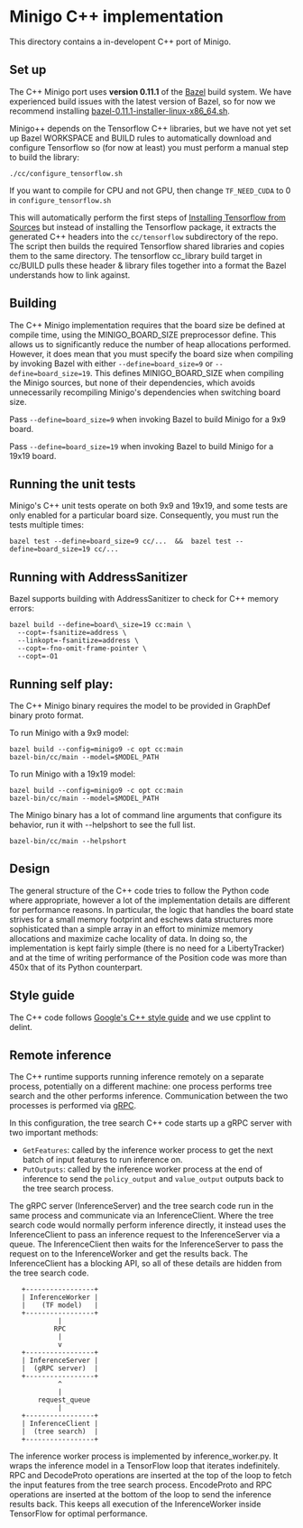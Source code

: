 # Minigo C++ implementation

This directory contains a in-developent C++ port of Minigo.

## Set up

The C++ Minigo port uses __version 0.11.1__ of the [Bazel](https://bazel.build/)
build system. We have experienced build issues with the latest version of Bazel,
so for now we recommend installing
[bazel-0.11.1-installer-linux-x86\_64.sh](https://github.com/bazelbuild/bazel/releases).

Minigo++ depends on the Tensorflow C++ libraries, but we have not yet set up
Bazel WORKSPACE and BUILD rules to automatically download and configure
Tensorflow so (for now at least) you must perform a manual step to build the
library:

```shell
./cc/configure_tensorflow.sh
```

If you want to compile for CPU and not GPU, then change `TF_NEED_CUDA` to 0 in
`configure_tensorflow.sh`

This will automatically perform the first steps of
[Installing Tensorflow from Sources](https://www.tensorflow.org/install/install_sources)
but instead of installing the Tensorflow package, it extracts the generated C++
headers into the `cc/tensorflow` subdirectory of the repo. The script then
builds the required Tensorflow shared libraries and copies them to the same
directory. The tensorflow cc\_library build target in cc/BUILD pulls these
header & library files together into a format the Bazel understands how to link
against.

## Building

The C++ Minigo implementation requires that the board size be defined at compile
time, using the MINIGO\_BOARD\_SIZE preprocessor define. This allows us to
significantly reduce the number of heap allocations performed. However, it does
mean that you must specify the board size when compiling by invoking Bazel with
either `--define=board_size=9` or `--define=board_size=19`.
This defines MINIGO\_BOARD\_SIZE when compiling the Minigo sources, but none of
their dependencies, which avoids unnecessarily recompiling Minigo's
dependencies when switching board size.

Pass `--define=board_size=9` when invoking Bazel to build Minigo for a 9x9
board.

Pass `--define=board_size=19` when invoking Bazel to build Minigo for a 19x19
board.

## Running the unit tests

Minigo's C++ unit tests operate on both 9x9 and 19x19, and some tests are only
enabled for a particular board size. Consequently, you must run the tests
multiple times:

```shell
bazel test --define=board_size=9 cc/...  &&  bazel test --define=board_size=19 cc/...
```

## Running with AddressSanitizer

Bazel supports building with AddressSanitizer to check for C++ memory errors:

```shell
bazel build --define=board\_size=19 cc:main \
  --copt=-fsanitize=address \
  --linkopt=-fsanitize=address \
  --copt=-fno-omit-frame-pointer \
  --copt=-O1
```

## Running self play:

The C++ Minigo binary requires the model to be provided in GraphDef binary
proto format.

To run Minigo with a 9x9 model:

```shell
bazel build --config=minigo9 -c opt cc:main
bazel-bin/cc/main --model=$MODEL_PATH
```

To run Minigo with a 19x19 model:

```shell
bazel build --config=minigo9 -c opt cc:main
bazel-bin/cc/main --model=$MODEL_PATH
```

The Minigo binary has a lot of command line arguments that configure its
behavior, run it with --helpshort to see the full list.

```shell
bazel-bin/cc/main --helpshort
```

## Design

The general structure of the C++ code tries to follow the Python code where
appropriate, however a lot of the implementation details are different for
performance reasons. In particular, the logic that handles the board state
strives for a small memory footprint and eschews data structures more
sophisticated than a simple array in an effort to minimize memory allocations
and maximize cache locality of data. In doing so, the implementation is kept
fairly simple (there is no need for a LibertyTracker) and at the time of writing
performance of the Position code was more than 450x that of its Python
counterpart.

## Style guide

The C++ code follows
[Google's C++ style guide](https://github.com/google/styleguide)
and we use cpplint to delint.

## Remote inference

The C++ runtime supports running inference remotely on a separate process,
potentially on a different machine: one process performs tree search and the
other performs inference. Communication between the two processes is performed
via [gRPC](https://grpc.io/).

In this configuration, the tree search C++ code starts up a gRPC server with
two important methods:

 * `GetFeatures`: called by the inference worker process to get the next batch
    of input features to run inference on.
 * `PutOutputs`: called by the inference worker process at the end of inference
    to send the `policy_output` and `value_output` outputs back to the tree
    search process.

The gRPC server (InferenceServer) and the tree search code run in the same
process and communicate via an InferenceClient. Where the tree search code would
normally perform inference directly, it instead uses the InferenceClient to pass
an inference request to the InferenceServer via a queue. The InferenceClient
then waits for the InferenceServer to pass the request on to the InferenceWorker
and get the results back. The InferenceClient has a blocking API, so all of
these details are hidden from the tree search code.

```
   +-----------------+
   | InferenceWorker |
   |    (TF model)   |
   +-----------------+
            |
           RPC
            |
            v
   +-----------------+
   | InferenceServer |
   |  (gRPC server)  |
   +-----------------+
            ^
            |
       request_queue
            |
   +-----------------+
   | InferenceClient |
   |  (tree search)  |
   +-----------------+
```

The inference worker process is implemented by inference\_worker.py. It wraps
the inference model in a TensorFlow loop that iterates indefinitely. RPC and
DecodeProto operations are inserted at the top of the loop to fetch the input
features from the tree search process. EncodeProto and RPC operations are
inserted at the bottom of the loop to send the inference results back. This
keeps all execution of the InferenceWorker inside TensorFlow for optimal
performance.
